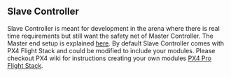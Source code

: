 ## Slave Controller

Slave Controller is meant for development in the arena where there is real time requirements but still want the safety net of Master Controller. The Master end setup is explained [here](/nayan-hardware-setup/master-controller.md). By default Slave Controller comes with PX4 Flight Stack and could be modified to include your modules. Please checkout PX4 wiki for instructions creating your own modules [PX4 Pro Flight Stack](http://px4.io/support/documentation/).

